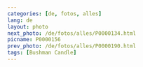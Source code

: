 ```yaml
---
categories: [de, fotos, alles]
lang: de
layout: photo
next_photo: /de/fotos/alles/P0000134.html
picname: P0000156
prev_photo: /de/fotos/alles/P0000190.html
tags: [Bushman Candle]
---
```

